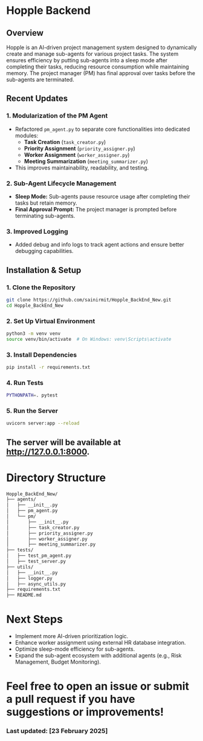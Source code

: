 # Hopple Backend

## Overview

Hopple is an AI-driven project management system designed to dynamically create and manage sub-agents for various project tasks. The system ensures efficiency by putting sub-agents into a sleep mode after completing their tasks, reducing resource consumption while maintaining memory. The project manager (PM) has final approval over tasks before the sub-agents are terminated.

## Recent Updates

### 1. **Modularization of the PM Agent**

- Refactored `pm_agent.py` to separate core functionalities into dedicated modules:
  - **Task Creation** (`task_creator.py`)
  - **Priority Assignment** (`priority_assigner.py`)
  - **Worker Assignment** (`worker_assigner.py`)
  - **Meeting Summarization** (`meeting_summarizer.py`)
- This improves maintainability, readability, and testing.

### 2. **Sub-Agent Lifecycle Management**

- **Sleep Mode:** Sub-agents pause resource usage after completing their tasks but retain memory.
- **Final Approval Prompt:** The project manager is prompted before terminating sub-agents.

### 3. **Improved Logging**

- Added debug and info logs to track agent actions and ensure better debugging capabilities.

## Installation & Setup

### 1. **Clone the Repository**

```bash
git clone https://github.com/sainirmit/Hopple_BackEnd_New.git
cd Hopple_BackEnd_New
```

### 2. Set Up Virtual Environment

```bash
python3 -m venv venv
source venv/bin/activate  # On Windows: venv\Scripts\activate
```

### 3. Install Dependencies

```bash
pip install -r requirements.txt
```

### 4. Run Tests

```bash
PYTHONPATH=. pytest
```

### 5. Run the Server

```bash
uvicorn server:app --reload
```

## The server will be available at http://127.0.0.1:8000.

# Directory Structure

```bash
Hopple_BackEnd_New/
├── agents/
│   ├── __init__.py
│   ├── pm_agent.py
│   └── pm/
│       ├── __init__.py
│       ├── task_creator.py
│       ├── priority_assigner.py
│       ├── worker_assigner.py
│       ├── meeting_summarizer.py
├── tests/
│   ├── test_pm_agent.py
│   ├── test_server.py
├── utils/
│   ├── __init__.py
│   ├── logger.py
│   ├── async_utils.py
├── requirements.txt
├── README.md
```

# Next Steps

- Implement more AI-driven prioritization logic.
- Enhance worker assignment using external HR database integration.
- Optimize sleep-mode efficiency for sub-agents.
- Expand the sub-agent ecosystem with additional agents (e.g., Risk Management, Budget Monitoring).

# Feel free to open an issue or submit a pull request if you have suggestions or improvements!

### Last updated: [23 February 2025]
